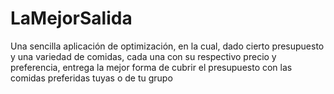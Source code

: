 # LaMejorSalida
Una sencilla aplicación de optimización, en la cual, dado cierto presupuesto y una variedad de comidas, cada una con su respectivo precio y preferencia, entrega la mejor forma de cubrir el presupuesto con las comidas preferidas tuyas o de tu grupo
